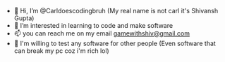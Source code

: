 - 👋 Hi, I’m @Carldoescodingbruh (My real name is not carl it's Shivansh Gupta)
- 👀 I’m interested in learning to code and make software
- 📫 you can reach me on my email gamewithshiv@gmail.com
- 🧪 I'm willing to test any software for other people (Even software that can break my pc coz i'm rich lol)

<!---
Carldoescodingbruh/Carldoescodingbruh is a ✨ special ✨ repository because its `README.md` (this file) appears on your GitHub profile.
You can click the Preview link to take a look at your changes.
--->
